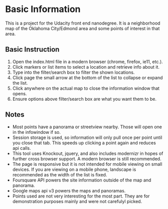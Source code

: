 # Basic Information

This is a project for the Udacity front end nanodegree.  It is a neighborhood map of the Oklahoma City/Edmond area and some points of interest in that area.

## Basic Instruction

1. Open the index.html file in a modern browser (chrome, firefox, ie11, etc.).
2. Click markers or list items to select a location and retrieve info about it.
3. Type into the filter/search box to filter the shown locations.
3. Click page the small arrow at the bottom of the list to collapse or expand the list.
4. Click anywhere on the actual map to close the information window that opens.
5. Ensure options above filter/search box are what you want them to be.

## Notes

* Most points have a panorama or streetview nearby.  Those will open one in the infowindow if so.
* Session storage is used, so information will only pull once per point until you close that tab.  This speeds up clicking a point again and reduces api calls.
* This tool uses Knockout, jquery, and also includes modernizr in hopes of further cross browser support.  A modern browser is still recommended.
* The page is responsive but it is not intended for mobile viewing on small devices.  If you are viewing on a mobile phone, landscape is recommended as the width of the list is fixed.
* Foursquare API powers the site information outside of the map and panorama.
* Google maps api v3 powers the maps and panoramas.
* Points used are not very interesting for the most part.  They are for demonstration purposes mainly and were not carefulyl picked.